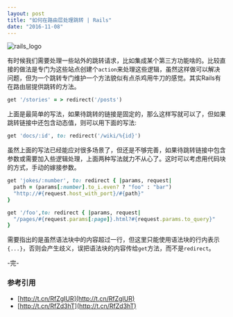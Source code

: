 ```yaml
---
layout: post
title: "如何在路由层处理跳转 | Rails"
date: "2016-11-08"
---
```


![rails_logo]({{site.IMG_PATH}}/rails_logo.png)

有时候我们需要处理一些站外的跳转请求，比如集成某个第三方功能啥的。比较直接的做法是专门为这些站点创建个`action`来处理这些逻辑，虽然这样做可以解决问题，但为一个跳转专门维护一个方法貌似有点杀鸡用牛刀的感觉。其实Rails有在路由层提供跳转的方法。


```ruby
get '/stories' = > redirect('/posts')
```
上面是最简单的写法，如果待跳转的链接是固定的，那么这样写就可以了，但如果跳转链接中还包含动态值，则可以用下面的写法:

```ruby
get 'docs/:id', to: redirect('/wiki/%{id}')
```

虽然上面的写法已经能应对很多场景了，但还是不够完善，如果待跳转链接中包含参数或需要加入些逻辑处理，上面两种写法就力不从心了。这时可以考虑用代码块的方式，手动的嫁接参数。

```ruby
get 'jokes/:number', to: redirect { |params, request|
  path = (params[:number].to_i.even? ? "foo" : "bar")
  "http://#{request.host_with_port}/#{path}"
}
```

```ruby
get '/foo',to: redirect { |params, request| 
  "/pages/#{request.params[:page]}.html?#{request.params.to_query}"
}
```

需要指出的是虽然语法块中的内容超过一行，但这里只能使用语法块的行内表示`{...}`，否则会产生歧义，误把语法块的内容传给`get`方法，而不是`redirect`。

-完-

### 参考引用
+ [http://t.cn/RfZgIUR](http://t.cn/RfZgIUR)
+ [http://t.cn/RfZd3hT](http://t.cn/RfZd3hT)